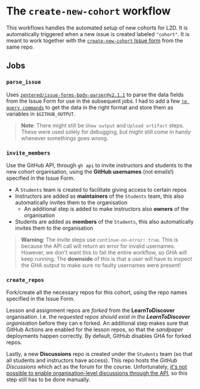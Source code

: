 # The `create-new-cohort` workflow

This workflows handles the automated setup of new cohorts for L2D. It is automatically triggered when a new issue is created labeled `"cohort"`. It is meant to work together with the [ `create-new-cohort` Issue form](https://github.com/LearnToDiscover/create-new-cohort/blob/b57afe98691946f5749b97632e9d59c429c4baa1/.github/ISSUE_TEMPLATE/new_cohort.yml)  from the same repo.

## Jobs

### `parse_issue`

Uses [`zentered/issue-forms-body-parser@v2.1.1`](https://github.com/marketplace/actions/github-issue-forms-body-parser) to parse the data fields from the Issue Form for use in the subsequent jobs. I had to add a few [`jq query commands`](https://github.com/LearnToDiscover/create-new-cohort/blob/b57afe98691946f5749b97632e9d59c429c4baa1/.github/workflows/create-new-cohort.yml#L26-L34) to get the data in the right format and store them as variables in `$GITHUB_OUTPUT`.

> **Note**:
> There might still be `Show output` and `Upload artifact` steps. These were used solely for debugging, but might still come in handy whenever somethings goes wrong.

### `invite_members`

Use the GitHub API, through `gh api` to invite instructors and students to the new cohort organisation, using the **GitHub usernames** (not emails!) specified in the Issue Form.

- A `Students` team is created to facilitate giving access to certain repos
- Instructors are added as **maintainers** of the `Students` team, this also automatically invites them to the organisation
    - An additional step is added to make instructors also **owners** of the organisation
- Students are added as **members** of the `Students`, this also automatically invites them to the organisation

> **Warning**:
> The invite steps use `continue-on-error: true`. This is because the API call will return an error for invalid usernames. However, we don't want this to fail the entire workflow, so GHA will keep running.
> The **downside** of this is that a user will have to inspect the GHA output to make sure no faulty usernames were present!

### `create_repos`

Fork/create all the necessary repos for this cohort, using the repo names specified in the Issue Form.

Lesson and assignment repos are *forked* from the **LearnToDiscover** organisation. I.e. the *requested repos should exist in the __LearnToDiscover__ organisation* before they can e forked.
An additional step makes sure that GitHub Actions are enabled for the lesson repos, so that the *sandpaper* deployments happen correctly. By default, GitHub disables GHA for forked repos.

Lastly, a new **Discussions** repo is created under the `Students` team (so that all students and instructors have access). This repo hosts the *GitHub Discussions* which act as the forum for the course. Unfortunately, [it's not possible to enable organisation-level discussions through the API](https://github.com/orgs/community/discussions/50911#discussioncomment-5420799), so this step still has to be done manually.
